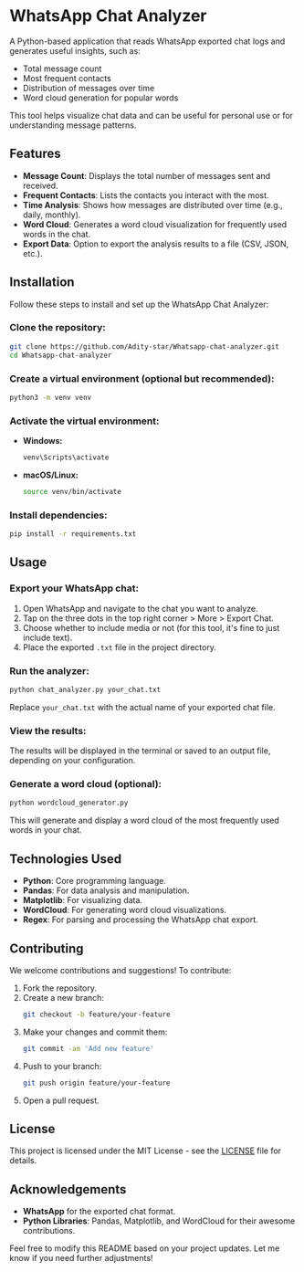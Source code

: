 # WhatsApp Chat Analyzer

A Python-based application that reads WhatsApp exported chat logs and generates useful insights, such as:

- Total message count
- Most frequent contacts
- Distribution of messages over time
- Word cloud generation for popular words

This tool helps visualize chat data and can be useful for personal use or for understanding message patterns.

## Features

- **Message Count**: Displays the total number of messages sent and received.
- **Frequent Contacts**: Lists the contacts you interact with the most.
- **Time Analysis**: Shows how messages are distributed over time (e.g., daily, monthly).
- **Word Cloud**: Generates a word cloud visualization for frequently used words in the chat.
- **Export Data**: Option to export the analysis results to a file (CSV, JSON, etc.).

## Installation

Follow these steps to install and set up the WhatsApp Chat Analyzer:

### Clone the repository:
```bash
git clone https://github.com/Adity-star/Whatsapp-chat-analyzer.git
cd Whatsapp-chat-analyzer
```

### Create a virtual environment (optional but recommended):
```bash
python3 -m venv venv
```

### Activate the virtual environment:
- **Windows:**
  ```bash
  venv\Scripts\activate
  ```
- **macOS/Linux:**
  ```bash
  source venv/bin/activate
  ```

### Install dependencies:
```bash
pip install -r requirements.txt
```

## Usage

### Export your WhatsApp chat:
1. Open WhatsApp and navigate to the chat you want to analyze.
2. Tap on the three dots in the top right corner > More > Export Chat.
3. Choose whether to include media or not (for this tool, it's fine to just include text).
4. Place the exported `.txt` file in the project directory.

### Run the analyzer:
```bash
python chat_analyzer.py your_chat.txt
```
Replace `your_chat.txt` with the actual name of your exported chat file.

### View the results:
The results will be displayed in the terminal or saved to an output file, depending on your configuration.

### Generate a word cloud (optional):
```bash
python wordcloud_generator.py
```
This will generate and display a word cloud of the most frequently used words in your chat.

## Technologies Used

- **Python**: Core programming language.
- **Pandas**: For data analysis and manipulation.
- **Matplotlib**: For visualizing data.
- **WordCloud**: For generating word cloud visualizations.
- **Regex**: For parsing and processing the WhatsApp chat export.

## Contributing

We welcome contributions and suggestions! To contribute:
1. Fork the repository.
2. Create a new branch:
   ```bash
   git checkout -b feature/your-feature
   ```
3. Make your changes and commit them:
   ```bash
   git commit -am 'Add new feature'
   ```
4. Push to your branch:
   ```bash
   git push origin feature/your-feature
   ```
5. Open a pull request.

## License

This project is licensed under the MIT License - see the [LICENSE](LICENSE) file for details.

## Acknowledgements

- **WhatsApp** for the exported chat format.
- **Python Libraries**: Pandas, Matplotlib, and WordCloud for their awesome contributions.

Feel free to modify this README based on your project updates. Let me know if you need further adjustments!

